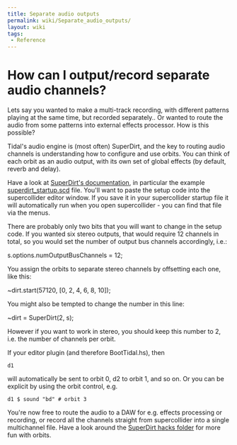 ```yaml
---
title: Separate audio outputs
permalink: wiki/Separate_audio_outputs/
layout: wiki
tags:
 - Reference
---
```


<languages/> <translate>

# How can I output/record separate audio channels?

Lets say you wanted to make a multi-track recording, with different
patterns playing at the same time, but recorded separately.. Or wanted
to route the audio from some patterns into external effects processor.
How is this possible?

Tidal's audio engine is (most often) SuperDirt, and the key to routing
audio channels is understanding how to configure and use orbits. You can
think of each orbit as an audio output, with its own set of global
effects (by default, reverb and delay).

Have a look at [SuperDirt's
documentation](https://github.com/musikinformatik/SuperDirt), in
particular the example
[superdirt\_startup.scd](https://github.com/musikinformatik/SuperDirt/blob/develop/superdirt_startup.scd)
file. You'll want to paste the setup code into the supercollider editor
window. If you save it in your supercollider startup file it will
automatically run when you open supercollider - you can find that file
via the menus.

There are probably only two bits that you will want to change in the
setup code. If you wanted six stereo outputs, that would require 12
channels in total, so you would set the number of output bus channels
accordingly, i.e.:

s.options.numOutputBusChannels = 12;

You assign the orbits to separate stereo channels by offsetting each
one, like this:

\~dirt.start(57120, \[0, 2, 4, 6, 8, 10\]);

You might also be tempted to change the number in this line:

\~dirt = SuperDirt(2, s);

However if you want to work in stereo, you should keep this number to 2,
i.e. the number of channels per orbit.

If your editor plugin (and therefore BootTidal.hs), then

    d1

will automatically be sent to orbit 0, d2 to orbit 1, and so on. Or you
can be explicit by using the orbit control, e.g.

    d1 $ sound "bd" # orbit 3

You're now free to route the audio to a DAW for e.g. effects processing
or recording, or record all the channels straight from supercollider
into a single multichannel file. Have a look around the [SuperDirt hacks
folder](https://github.com/musikinformatik/SuperDirt/tree/master/hacks)
for more fun with orbits.

</translate>
